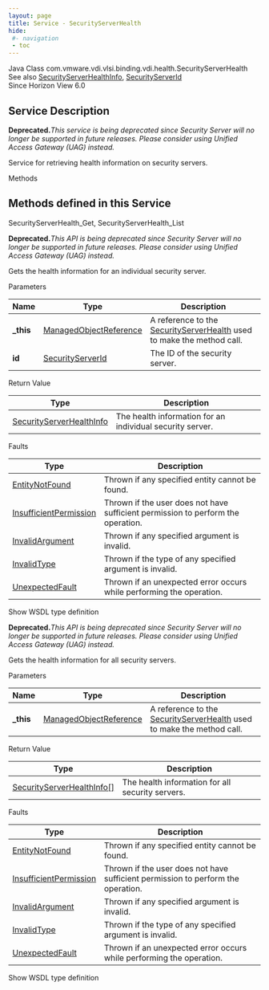 ```yaml
---
layout: page
title: Service - SecurityServerHealth
hide:
 #- navigation
 - toc
---
```


  
 
  



Java Class
    com.vmware.vdi.vlsi.binding.vdi.health.SecurityServerHealth  
See also
     [SecurityServerHealthInfo](vdi.health.SecurityServerHealth.SecurityServerHealthInfo.md), [SecurityServerId](vdi.entity.SecurityServerId.md)  
Since 
    Horizon View 6.0

  


## Service Description

**Deprecated.**_This service is being deprecated since Security Server will no longer be supported in future releases. Please consider using Unified Access Gateway (UAG) instead._

Service for retrieving health information on security servers. 

Methods

Methods defined in this Service   
---  
SecurityServerHealth_Get, SecurityServerHealth_List  
  



**Deprecated.**_This API is being deprecated since Security Server will no longer be supported in future releases. Please consider using Unified Access Gateway (UAG) instead._

Gets the health information for an individual security server. 

Parameters 

Name| Type| Description  
---|---|---  
**_this**| [ManagedObjectReference](vmodl.ManagedObjectReference.md)|  A reference to the [SecurityServerHealth](vdi.health.SecurityServerHealth.md) used to make the method call.   
**id**| [SecurityServerId](vdi.entity.SecurityServerId.md)|  The ID of the security server.   
  
  


Return Value 

Type |  Description   
---|---  
[SecurityServerHealthInfo](vdi.health.SecurityServerHealth.SecurityServerHealthInfo.md)| The health information for an individual security server.  
  


Faults 

Type |  Description   
---|---  
[EntityNotFound](vdi.fault.EntityNotFound.md)| Thrown if any specified entity cannot be found.  
[InsufficientPermission](vdi.fault.InsufficientPermission.md)| Thrown if the user does not have sufficient permission to perform the operation.  
[InvalidArgument](vdi.fault.InvalidArgument.md)| Thrown if any specified argument is invalid.  
[InvalidType](vdi.fault.InvalidType.md)| Thrown if the type of any specified argument is invalid.  
[UnexpectedFault](vdi.fault.UnexpectedFault.md)| Thrown if an unexpected error occurs while performing the operation.  
  
Show WSDL type definition

  
  
  



**Deprecated.**_This API is being deprecated since Security Server will no longer be supported in future releases. Please consider using Unified Access Gateway (UAG) instead._

Gets the health information for all security servers. 

Parameters 

Name| Type| Description  
---|---|---  
**_this**| [ManagedObjectReference](vmodl.ManagedObjectReference.md)|  A reference to the [SecurityServerHealth](vdi.health.SecurityServerHealth.md) used to make the method call.   
  


Return Value 

Type |  Description   
---|---  
[SecurityServerHealthInfo[]](vdi.health.SecurityServerHealth.SecurityServerHealthInfo.md)| The health information for all security servers.  
  


Faults 

Type |  Description   
---|---  
[EntityNotFound](vdi.fault.EntityNotFound.md)| Thrown if any specified entity cannot be found.  
[InsufficientPermission](vdi.fault.InsufficientPermission.md)| Thrown if the user does not have sufficient permission to perform the operation.  
[InvalidArgument](vdi.fault.InvalidArgument.md)| Thrown if any specified argument is invalid.  
[InvalidType](vdi.fault.InvalidType.md)| Thrown if the type of any specified argument is invalid.  
[UnexpectedFault](vdi.fault.UnexpectedFault.md)| Thrown if an unexpected error occurs while performing the operation.  
  
Show WSDL type definition

  
  
  
  
  
  
  


